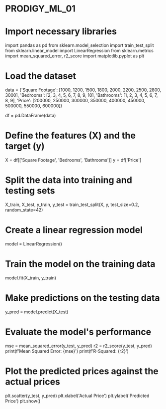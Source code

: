# PRODIGY_ML_01
# Import necessary libraries
import pandas as pd
from sklearn.model_selection import train_test_split
from sklearn.linear_model import LinearRegression
from sklearn.metrics import mean_squared_error, r2_score
import matplotlib.pyplot as plt

# Load the dataset
data = {'Square Footage': [1000, 1200, 1500, 1800, 2000, 2200, 2500, 2800, 3000],
        'Bedrooms': [2, 3, 4, 5, 6, 7, 8, 9, 10],
        'Bathrooms': [1, 2, 3, 4, 5, 6, 7, 8, 9],
        'Price': [200000, 250000, 300000, 350000, 400000, 450000, 500000, 550000, 600000]}

df = pd.DataFrame(data)

# Define the features (X) and the target (y)
X = df[['Square Footage', 'Bedrooms', 'Bathrooms']]
y = df['Price']

# Split the data into training and testing sets
X_train, X_test, y_train, y_test = train_test_split(X, y, test_size=0.2, random_state=42)

# Create a linear regression model
model = LinearRegression()

# Train the model on the training data
model.fit(X_train, y_train)

# Make predictions on the testing data
y_pred = model.predict(X_test)

# Evaluate the model's performance
mse = mean_squared_error(y_test, y_pred)
r2 = r2_score(y_test, y_pred)
print(f'Mean Squared Error: {mse}')
print(f'R-Squared: {r2}')

# Plot the predicted prices against the actual prices
plt.scatter(y_test, y_pred)
plt.xlabel('Actual Price')
plt.ylabel('Predicted Price')
plt.show()
